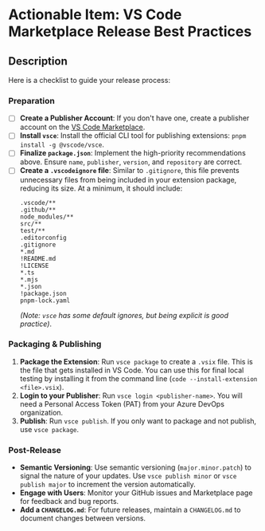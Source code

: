 # Actionable Item: VS Code Marketplace Release Best Practices

## Description

Here is a checklist to guide your release process:

### Preparation

- [ ] **Create a Publisher Account**: If you don't have one, create a publisher account on the [VS Code Marketplace](https://marketplace.visualstudio.com/manage).
- [ ] **Install `vsce`**: Install the official CLI tool for publishing extensions: `pnpm install -g @vscode/vsce`.
- [ ] **Finalize `package.json`**: Implement the high-priority recommendations above. Ensure `name`, `publisher`, `version`, and `repository` are correct.
- [ ] **Create a `.vscodeignore` file**: Similar to `.gitignore`, this file prevents unnecessary files from being included in your extension package, reducing its size. At a minimum, it should include:
    ```
    .vscode/**
    .github/**
    node_modules/**
    src/**
    test/**
    .editorconfig
    .gitignore
    *.md
    !README.md
    !LICENSE
    *.ts
    *.mjs
    *.json
    !package.json
    pnpm-lock.yaml
    ```
    *(Note: `vsce` has some default ignores, but being explicit is good practice)*.

### Packaging & Publishing

1.  **Package the Extension**: Run `vsce package` to create a `.vsix` file. This is the file that gets installed in VS Code. You can use this for final local testing by installing it from the command line (`code --install-extension <file>.vsix`).
2.  **Login to your Publisher**: Run `vsce login <publisher-name>`. You will need a Personal Access Token (PAT) from your Azure DevOps organization.
3.  **Publish**: Run `vsce publish`. If you only want to package and not publish, use `vsce package`.

### Post-Release

*   **Semantic Versioning**: Use semantic versioning (`major.minor.patch`) to signal the nature of your updates. Use `vsce publish minor` or `vsce publish major` to increment the version automatically.
*   **Engage with Users**: Monitor your GitHub issues and Marketplace page for feedback and bug reports.
*   **Add a `CHANGELOG.md`**: For future releases, maintain a `CHANGELOG.md` to document changes between versions.
